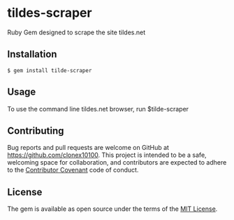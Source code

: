 # tildes-scraper
Ruby Gem designed to scrape the site tildes.net

## Installation

    $ gem install tilde-scraper

## Usage

To use the command line tildes.net browser, run $tilde-scraper

## Contributing

Bug reports and pull requests are welcome on GitHub at https://github.com/clonex10100. This project is intended to be a safe, welcoming space for collaboration, and contributors are expected to adhere to the [Contributor Covenant](contributor-covenant.org) code of conduct.


## License

The gem is available as open source under the terms of the [MIT License](http://opensource.org/licenses/MIT).
